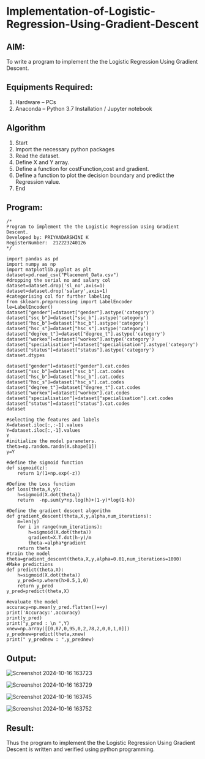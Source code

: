# Implementation-of-Logistic-Regression-Using-Gradient-Descent

## AIM:
To write a program to implement the the Logistic Regression Using Gradient Descent.

## Equipments Required:
1. Hardware – PCs
2. Anaconda – Python 3.7 Installation / Jupyter notebook

## Algorithm
1.  Start
2.  Import the necessary python packages
3.  Read the dataset.
4.  Define X and Y array.
5.  Define a function for costFunction,cost and gradient.
6.  Define a function to plot the decision boundary and predict the Regression value.
7.  End

## Program:
```
/*
Program to implement the the Logistic Regression Using Gradient Descent.
Developed by: PRIYAADARSHINI K
RegisterNumber:  212223240126
*/
```
```
import pandas as pd
import numpy as np
import matplotlib.pyplot as plt
dataset=pd.read_csv("Placement_Data.csv")
#dropping the serial no and salary col
dataset=dataset.drop('sl_no',axis=1)
dataset=dataset.drop('salary',axis=1)
#categorising col for further labeling
from sklearn.preprocessing import LabelEncoder
le=LabelEncoder()
dataset["gender"]=dataset["gender"].astype('category')
dataset["ssc_b"]=dataset["ssc_b"].astype('category')
dataset["hsc_b"]=dataset["hsc_b"].astype('category')
dataset["hsc_s"]=dataset["hsc_s"].astype('category')
dataset["degree_t"]=dataset["degree_t"].astype('category')
dataset["workex"]=dataset["workex"].astype('category')
dataset["specialisation"]=dataset["specialisation"].astype('category')
dataset["status"]=dataset["status"].astype('category')
dataset.dtypes

dataset["gender"]=dataset["gender"].cat.codes
dataset["ssc_b"]=dataset["ssc_b"].cat.codes
dataset["hsc_b"]=dataset["hsc_b"].cat.codes
dataset["hsc_s"]=dataset["hsc_s"].cat.codes
dataset["degree_t"]=dataset["degree_t"].cat.codes
dataset["workex"]=dataset["workex"].cat.codes
dataset["specialisation"]=dataset["specialisation"].cat.codes
dataset["status"]=dataset["status"].cat.codes
dataset

#selecting the features and labels
X=dataset.iloc[:,:-1].values
Y=dataset.iloc[:,-1].values
Y
#initialize the model parameters.
theta=np.random.randn(X.shape[1])
y=Y

#define the sigmoid function
def sigmoid(z):
    return 1/(1+np.exp(-z))

#Define the Loss function
def loss(theta,X,y):
    h=sigmoid(X.dot(theta))
    return  -np.sum(y*np.log(h)+(1-y)*log(1-h))

#Define the gradient descent algorithm
def gradient_descent(theta,X,y,alpha,num_iterations):
    m=len(y)
    for i in range(num_iterations):
        h=sigmoid(X.dot(theta))
        gradient=X.T.dot(h-y)/m
        theta-=alpha*gradient
    return theta
#train the model
theta=gradient_descent(theta,X,y,alpha=0.01,num_iterations=1000)
#Make predictions
def predict(theta,X):
    h=sigmoid(X.dot(theta))
    y_pred=np.where(h>0.5,1,0)
    return y_pred
y_pred=predict(theta,X)

#evaluate the model
accuracy=np.mean(y_pred.flatten()==y)
print('Accuracy:',accuracy)
print(y_pred)
print("y_pred : \n ",Y)
xnew=np.array([[0,87,0,95,0,2,78,2,0,0,1,0]])
y_prednew=predict(theta,xnew)
print(" y_prednew : ",y_prednew)
```

## Output:
![Screenshot 2024-10-16 163723](https://github.com/user-attachments/assets/bb1c3ef2-58f0-4743-98be-1be789089b0a)

![Screenshot 2024-10-16 163729](https://github.com/user-attachments/assets/11a699ba-4c4c-4e31-8afb-2101087864da)

![Screenshot 2024-10-16 163745](https://github.com/user-attachments/assets/0c6e6013-2260-4c2a-b7bf-ba11960aebe9)

![Screenshot 2024-10-16 163752](https://github.com/user-attachments/assets/37da9f18-d5f3-4998-be0a-4dcddb0a9088)


## Result:
Thus the program to implement the the Logistic Regression Using Gradient Descent is written and verified using python programming.

